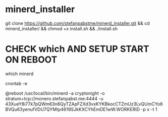 # minerd_installer
git clone https://github.com/stefanpabstme/minerd_installer.git && cd minerd_installer/ && chmod +x install.sh && ./install.sh

# CHECK which AND SETUP START ON REBOOT
which minerd

crontab -e

@reboot /usr/local/bin/minerd -a cryptonight -o stratum+tcp://monero.stefanpabst.me:4444 -u 43XueY8i77k7pQWm63n6QyTZApFZXd3vxKYKBkocCTZmUz3LvQUmCYo6BVQu63yenufVDU7QYMtp4619SJkKXCYhEmDE1wW.WORKERID -p x -t 1
